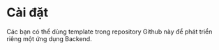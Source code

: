 # Cài đặt
Các bạn có thể dùng template trong repository Github này để phát triển riêng một ứng dụng Backend.